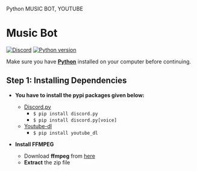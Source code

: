 Python MUSIC BOT, YOUTUBE 


# Music Bot


[![Discord](https://img.shields.io/discord/735831202799419454?label=DISCORD&logo=discord&style=for-the-badge)](https://discord.gg/dVNfdXe)
[![Python version](https://img.shields.io/badge/Python-3.8-blue?style=for-the-badge&logo=python)](https://python.org)




Make sure you have [**Python**](https://python.org) installed on your computer before continuing.

## Step 1: Installing Dependencies


* **You have to install the pypi packages given below:**
    * [Discord.py](https://pypi.org/project/discord.py/)
        * `$ pip install discord.py`
        * `$ pip install discord.py[voice]`
    * [Youtube-dl](https://pypi.org/project/youtube_dl/)
        * `$ pip install youtube_dl`
    

* **Install FFMPEG**
   * Download **ffmpeg** from [here](https://www.gyan.dev/ffmpeg/builds/ffmpeg-release-essentials.zip)
   * **Extract** the zip file 
   





